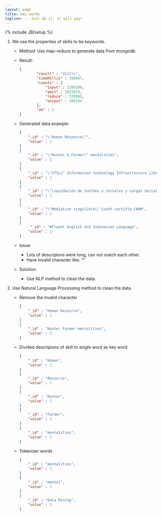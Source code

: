 ```yaml
---
layout: page
title: key words
tagline: -- Just do it, it will pay!
---
```

{% include JB/setup %}

1. We use the properties of skills to be keywords.
    - Method: Use map-reduce to generate data from mongodb.
    - Result: 
    
        ```json
        {
                "result" : "skills",
                "timeMillis" : 108007,
                "counts" : {
                    "input" : 2289109,
                    "emit" : 1925879,
                    "reduce" : 329585,
                    "output" : 166294
                },
                "ok" : 1
        }
        ```
    - Generated data example:

        ```json
        {
            "_id" : "\"Human Resource\"",
            "value" : 1
        }
        {
            "_id" : "\"Hunter & Farmer\" mentalities",
            "value" : 1
        }
        {
            "_id" : "\"ITIL\" Information technology Infrastructure Library",
            "value" : 1
        }
        {
            "_id" : "\"Liquidación de Sueldos y Jornales y cargas Sociales\"UBA",
            "value" : 1
        }
        {
            "_id" : "\"Médiation singulière\" Coach certifié CNAM",
            "value" : 1
        }
        {
             "_id" : "#Fluent English and Indonesian Language",
            "value" : 1
        }
        ```
        
    - Issue: 
        + Lots of descripions were long, can not match each other.
        + Have invalid character like: "\"
    - Solution:
        + Use NLP method to clean the data.

2. Use Natural Language Processing method to clean the data
    - Remove the invalid character
        
        ```json
        {
            "_id" : "Human Resource",
            "value" : 1
        }
        {
            "_id" : "Hunter Farmer mentalities",
            "value" : 1
        }
        ```
    - Divided descripions of skill to single word as key word
        
        ```json
        {
            "_id" : "Human",
            "value" : 1
        }
        {
            "_id" : "Resource",
            "value" : 1
        }
        {
            "_id" : "Hunter",
            "value" : 1
        }
        {
            "_id" : "Farmer",
            "value" : 1
        }
        {
            "_id" : "mentalities",
            "value" : 1
        }
        ```
    - Tokenizer words
        
        ```json
        {
            "_id" : "mentalities",
            "value" : 1
        }
        {
            "_id" : "mental",
            "value" : 1
        }
        {
            "_id" : "Data Mining",
            "value" : 1
        }
        ```
